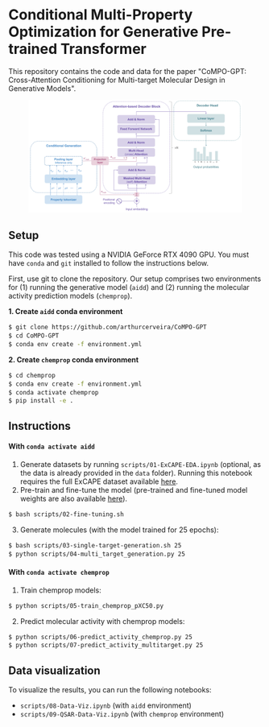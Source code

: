 # Conditional Multi-Property Optimization for Generative Pre-trained Transformer

This repository contains the code and data for the paper "CoMPO-GPT: Cross-Attention Conditioning for Multi-target Molecular Design in Generative Models".

<figure>
    <img src="figures/Architecture.png" width="900">
</figure>

## Setup

This code was tested using a NVIDIA GeForce RTX 4090 GPU. You must have `conda` and `git` installed to follow the instructions below.

First, use git to clone the repository. Our setup comprises two environments for (1) running the generative model (`aidd`) and (2) running the molecular activity prediction models (`chemprop`).

**1. Create `aidd` conda environment**

```bash
$ git clone https://github.com/arthurcerveira/CoMPO-GPT
$ cd CoMPO-GPT
$ conda env create -f environment.yml
```

**2. Create `chemprop` conda environment**

```bash
$ cd chemprop
$ conda env create -f environment.yml
$ conda activate chemprop
$ pip install -e .
```

## Instructions

#### With `conda activate aidd`

1. Generate datasets by running `scripts/01-ExCAPE-EDA.ipynb` (optional, as the data is already provided in the `data` folder). Running this notebook requires the full ExCAPE dataset available [here](https://github.com/arthurcerveira/CoMPO-GPT/releases/tag/v1.0.0).
2. Pre-train and fine-tune the model (pre-trained and fine-tuned model weights are also available [here](https://github.com/arthurcerveira/CoMPO-GPT/releases/tag/v1.0.0)).

```bash
$ bash scripts/02-fine-tuning.sh
```

3. Generate molecules (with the model trained for 25 epochs): 

```bash
$ bash scripts/03-single-target-generation.sh 25
$ python scripts/04-multi_target_generation.py 25
```

#### With `conda activate chemprop`

1. Train chemprop models: 

```bash
$ python scripts/05-train_chemprop_pXC50.py
```

2. Predict molecular activity with chemprop models:

```bash
$ python scripts/06-predict_activity_chemprop.py 25
$ python scripts/07-predict_activity_multitarget.py 25
```
## Data visualization

To visualize the results, you can run the following notebooks:

- `scripts/08-Data-Viz.ipynb` (with `aidd` environment)
- `scripts/09-QSAR-Data-Viz.ipynb` (with `chemprop` environment)
